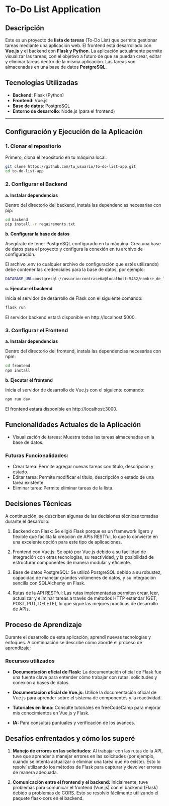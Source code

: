 # To-Do List Application

## Descripción

Este es un proyecto de **lista de tareas** (To-Do List) que permite gestionar tareas mediante una aplicación web. El frontend está desarrollado con **Vue.js** y el backend con **Flask y Python**. La aplicación actualmente permite visualizar las tareas, con el objetivo a futuro de que se puedan crear, editar y eliminar tareas dentro de la misma aplicación. Las tareas son almacenadas en una base de datos **PostgreSQL**.

## Tecnologías Utilizadas

- **Backend**: Flask (Python)
- **Frontend**: Vue.js
- **Base de datos**: PostgreSQL
- **Entorno de desarrollo**: Node.js (para el frontend)

---

## Configuración y Ejecución de la Aplicación

### 1. **Clonar el repositorio**

Primero, clona el repositorio en tu máquina local:

```bash
git clone https://github.com/tu_usuario/To-do-list-app.git
cd to-do-list-app 
```

### 2. **Configurar el Backend**
**a. Instalar dependencias**

Dentro del directorio del backend, instala las dependencias necesarias con pip:

```bash
cd backend
pip install -r requirements.txt
```

**b. Configurar la base de datos**

Asegúrate de tener PostgreSQL configurado en tu máquina. Crea una base de datos para el proyecto y configura la conexión en tu archivo de configuración.

El archivo .env (o cualquier archivo de configuración que estés utilizando) debe contener las credenciales para la base de datos, por ejemplo:

```bash
DATABASE_URL=postgresql://usuario:contraseña@localhost:5432/nombre_de_la_base_de_datos
```

**c. Ejecutar el backend**

Inicia el servidor de desarrollo de Flask con el siguiente comando:

```bash
flask run
```

El servidor backend estará disponible en http://localhost:5000.

### 3. **Configurar el Frontend**
**a. Instalar dependencias**

Dentro del directorio del frontend, instala las dependencias necesarias con npm:

```bash
cd frontend
npm install
```

**b. Ejecutar el frontend**

Inicia el servidor de desarrollo de Vue.js con el siguiente comando:

```bash
npm run dev
```

El frontend estará disponible en http://localhost:3000.

## Funcionalidades Actuales de la Aplicación
- Visualización de tareas: Muestra todas las tareas almacenadas en la base de datos.
### Futuras Funcionalidades:
- Crear tarea: Permite agregar nuevas tareas con título, descripción y estado.
- Editar tarea: Permite modificar el título, descripción o estado de una tarea existente.
- Eliminar tarea: Permite eliminar tareas de la lista.

## Decisiones Técnicas
A continuación, se describen algunas de las decisiones técnicas tomadas durante el desarrollo:

1. Backend con Flask: Se eligió Flask porque es un framework ligero y flexible que facilita la creación de APIs RESTful, lo que lo convierte en una excelente opción para este tipo de aplicaciones.

2. Frontend con Vue.js: Se optó por Vue.js debido a su facilidad de integración con otras tecnologías, su reactividad, y la posibilidad de estructurar componentes de manera modular y eficiente.

3. Base de datos PostgreSQL: Se utilizó PostgreSQL debido a su robustez, capacidad de manejar grandes volúmenes de datos, y su integración sencilla con SQLAlchemy en Flask.

4. Rutas de la API RESTful: Las rutas implementadas permiten crear, leer, actualizar y eliminar tareas a través de métodos HTTP estándar (GET, POST, PUT, DELETE), lo que sigue las mejores prácticas de desarrollo de APIs.

## Proceso de Aprendizaje
Durante el desarrollo de esta aplicación, aprendí nuevas tecnologías y enfoques. A continuación se describe cómo abordé el proceso de aprendizaje:

### Recursos utilizados
- **Documentación oficial de Flask:** La documentación oficial de Flask fue una fuente clave para entender cómo trabajar con rutas, solicitudes y conexión a bases de datos.

- **Documentación oficial de Vue.js:** Utilicé la documentación oficial de Vue.js para aprender sobre el sistema de componentes y la reactividad.

- **Tutoriales en línea:** Consulté tutoriales en freeCodeCamp para mejorar mis conocimientos en Vue.js y Flask.

- **IA:** Para consultas puntuales y verificación de los avances.

## Desafíos enfrentados y cómo los superé
1. **Manejo de errores en las solicitudes:** Al trabajar con las rutas de la API, tuve que aprender a manejar errores en las solicitudes (por ejemplo, cuando se intenta actualizar o eliminar una tarea que no existe). Esto lo resolví utilizando los métodos de Flask para capturar y devolver errores de manera adecuada.

2. **Comunicación entre el frontend y el backend:** Inicialmente, tuve problemas para comunicar el frontend (Vue.js) con el backend (Flask) debido a problemas de CORS. Esto se resolvió fácilmente utilizando el paquete flask-cors en el backend.

